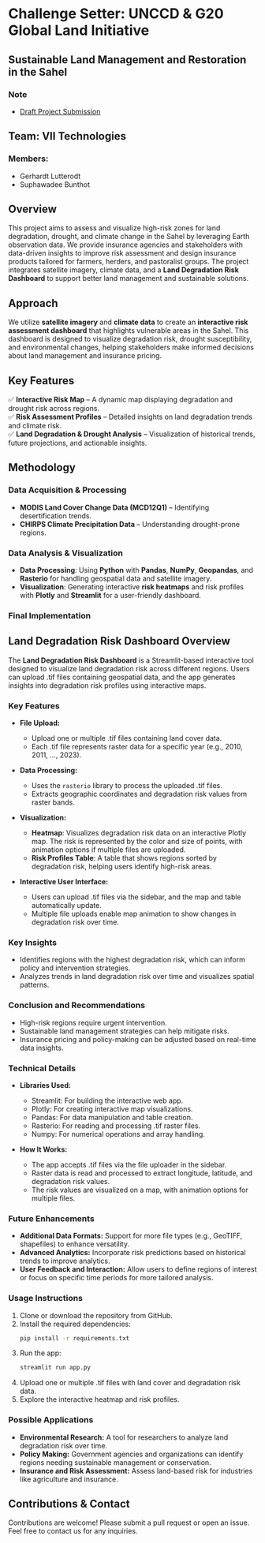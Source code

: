 # **Challenge Setter: UNCCD & G20 Global Land Initiative**  
## **Sustainable Land Management and Restoration in the Sahel**  

### **Note**  
- [Draft Project Submission](https://docs.google.com/document/d/1iaRqgNmD3w2Ojq2UBqUM5K4QYVadbyZqg1DRbO_yDdI/edit?usp=sharing)

## **Team: VII Technologies**  
### **Members:**  
- Gerhardt Lutterodt  
- Suphawadee Bunthot  

## **Overview**  
This project aims to assess and visualize high-risk zones for land degradation, drought, and climate change in the Sahel by leveraging Earth observation data. We provide insurance agencies and stakeholders with data-driven insights to improve risk assessment and design insurance products tailored for farmers, herders, and pastoralist groups. The project integrates satellite imagery, climate data, and a **Land Degradation Risk Dashboard** to support better land management and sustainable solutions.

## **Approach**  
We utilize **satellite imagery** and **climate data** to create an **interactive risk assessment dashboard** that highlights vulnerable areas in the Sahel. This dashboard is designed to visualize degradation risk, drought susceptibility, and environmental changes, helping stakeholders make informed decisions about land management and insurance pricing.

## **Key Features**  
✅ **Interactive Risk Map** – A dynamic map displaying degradation and drought risk across regions.  
✅ **Risk Assessment Profiles** – Detailed insights on land degradation trends and climate risk.  
✅ **Land Degradation & Drought Analysis** – Visualization of historical trends, future projections, and actionable insights.

## **Methodology**  
### **Data Acquisition & Processing**  
- **MODIS Land Cover Change Data (MCD12Q1)** – Identifying desertification trends.  
- **CHIRPS Climate Precipitation Data** – Understanding drought-prone regions.  

### **Data Analysis & Visualization**  
- **Data Processing**: Using **Python** with **Pandas**, **NumPy**, **Geopandas**, and **Rasterio** for handling geospatial data and satellite imagery.  
- **Visualization**: Generating interactive **risk heatmaps** and risk profiles with **Plotly** and **Streamlit** for a user-friendly dashboard.

### **Final Implementation**  
## **Land Degradation Risk Dashboard Overview**

The **Land Degradation Risk Dashboard** is a Streamlit-based interactive tool designed to visualize land degradation risk across different regions. Users can upload .tif files containing geospatial data, and the app generates insights into degradation risk profiles using interactive maps.

### **Key Features**

- **File Upload:**
  - Upload one or multiple .tif files containing land cover data.
  - Each .tif file represents raster data for a specific year (e.g., 2010, 2011, ..., 2023).

- **Data Processing:**
  - Uses the `rasterio` library to process the uploaded .tif files.
  - Extracts geographic coordinates and degradation risk values from raster bands.

- **Visualization:**
  - **Heatmap**: Visualizes degradation risk data on an interactive Plotly map. The risk is represented by the color and size of points, with animation options if multiple files are uploaded.
  - **Risk Profiles Table**: A table that shows regions sorted by degradation risk, helping users identify high-risk areas.

- **Interactive User Interface:**
  - Users can upload .tif files via the sidebar, and the map and table automatically update.
  - Multiple file uploads enable map animation to show changes in degradation risk over time.

### **Key Insights**
- Identifies regions with the highest degradation risk, which can inform policy and intervention strategies.
- Analyzes trends in land degradation risk over time and visualizes spatial patterns.

### **Conclusion and Recommendations**
- High-risk regions require urgent intervention.
- Sustainable land management strategies can help mitigate risks.
- Insurance pricing and policy-making can be adjusted based on real-time data insights.

### **Technical Details**

- **Libraries Used:**
  - Streamlit: For building the interactive web app.
  - Plotly: For creating interactive map visualizations.
  - Pandas: For data manipulation and table creation.
  - Rasterio: For reading and processing .tif raster files.
  - Numpy: For numerical operations and array handling.

- **How It Works:**
  - The app accepts .tif files via the file uploader in the sidebar.
  - Raster data is read and processed to extract longitude, latitude, and degradation risk values.
  - The risk values are visualized on a map, with animation options for multiple files.

### **Future Enhancements**

- **Additional Data Formats:** Support for more file types (e.g., GeoTIFF, shapefiles) to enhance versatility.
- **Advanced Analytics:** Incorporate risk predictions based on historical trends to improve analytics.
- **User Feedback and Interaction:** Allow users to define regions of interest or focus on specific time periods for more tailored analysis.

### **Usage Instructions**
1. Clone or download the repository from GitHub.
2. Install the required dependencies:
    ```bash
    pip install -r requirements.txt
    ```
3. Run the app:
    ```bash
    streamlit run app.py
    ```
4. Upload one or multiple .tif files with land cover and degradation risk data.
5. Explore the interactive heatmap and risk profiles.

### **Possible Applications**
- **Environmental Research:** A tool for researchers to analyze land degradation risk over time.
- **Policy Making:** Government agencies and organizations can identify regions needing sustainable management or conservation.
- **Insurance and Risk Assessment:** Assess land-based risk for industries like agriculture and insurance.


## **Contributions & Contact**  
Contributions are welcome! Please submit a pull request or open an issue. Feel free to contact us for any inquiries.